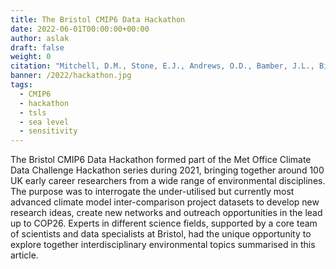 ```yaml
---
title: The Bristol CMIP6 Data Hackathon
date: 2022-06-01T00:00:00+00:00
author: aslak
draft: false
weight: 0
citation: "Mitchell, D.M., Stone, E.J., Andrews, O.D., Bamber, J.L., Bingham, R.J., Browse, J., Henry, M., MacLeod, D.M., Morten, J.M., Sauter, C.A., Smith, C.J., Thomas, J., Thomson, S.I., Wilson, J.D. and (2022), The Bristol CMIP6 Data Hackathon. Weather, 77: 218-221. https://doi.org/10.1002/wea.4161"
banner: /2022/hackathon.jpg
tags:
  - CMIP6
  - hackathon
  - tsls
  - sea level
  - sensitivity
---
```

The Bristol CMIP6 Data Hackathon formed part of the Met Office Climate Data Challenge Hackathon series during 2021, bringing together around 100 UK early career researchers from a wide range of environmental disciplines. The purpose was to interrogate the under-utilised but currently most advanced climate model inter-comparison project datasets to develop new research ideas, create new networks and outreach opportunities in the lead up to COP26. Experts in different science fields, supported by a core team of scientists and data specialists at Bristol, had the unique opportunity to explore together interdisciplinary environmental topics summarised in this article.


